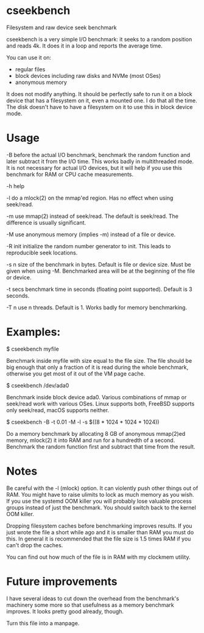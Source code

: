 # cseekbench
Filesystem and raw device seek benchmark


cseekbench is a very simple I/O benchmark: it seeks to a random
position and reads 4k.  It does it in a loop and reports the average
time.

You can use it on:
- regular files
- block devices including raw disks and NVMe (most OSes)
- anonymous memory

It does not modify anything.  It should be perfectly safe to run it on
a block device that has a filesystem on it, even a mounted one.  I do
that all the time.  The disk doesn't have to have a filesystem on it
to use this in block device mode.

# Usage

-B before the actual I/O benchmark, benchmark the random function and
later subtract it from the I/O time.  This works badly in
multithreaded mode.  It is not necessary for actual I/O devices, but
it will help if you use this benchmark for RAM or CPU cache
measurements.

-h help

-l do a mlock(2) on the mmap'ed region.  Has no effect when using
seek/read.

-m use mmap(2) instead of seek/read.  The default is seek/read.  The
difference is usually significant.

-M use anonymous memory (implies -m) instead of a file or device.

-R init initialize the random number generator to init.  This
leads to reproducible seek locations.

-s n size of the benchmark in bytes.  Default is file or device
size.  Must be given when using -M.  Benchmarked area will be at the
beginning of the file or device.

-t secs benchmark time in seconds (floating point supported).
Default is 3 seconds.

-T n use n threads.  Default is 1.  Works badly for memory
benchmarking. 

# Examples:

$ cseekbench myfile

Benchmark inside myfile with size equal to the file size.  The file
should be big enough that only a fraction of it is read during the
whole benchmark, otherwise you get most of it out of the VM page
cache.

$ cseekbench /dev/ada0

Benchmark inside block device ada0.  Various combinations of mmap or
seek/read work with various OSes.  Linux supports both, FreeBSD
supports only seek/read, macOS supports neither.

$ cseekbench -B -t 0.01 -M -l -s $((8 * 1024 * 1024 * 1024))

Do a memory benchmark by allocating 8 GB of anonymous mmap(2)ed
memory, mlock(2) it into RAM and run for a hundredth of a second.
Benchmark the random function first and subtract that time from the
result.

# Notes

Be careful with the -l (mlock) option.  It can violently push other
things out of RAM.  You might have to raise ulimits to lock as much
memory as you wish.  If you use the systemd OOM killer you will
probably lose valuable process groups instead of just the benchmark.
You should switch back to the kernel OOM killer.

Dropping filesystem caches before benchmarking improves results.  If
you just wrote the file a short while ago and it is smaller than RAM
you must do this.  In general it is recommended that the file size is
1.5 times RAM if you can't drop the caches.

You can find out how much of the file is in RAM with my clockmem
utility.

# Future improvements

I have several ideas to cut down the overhead from the benchmark's
machinery some more so that usefulness as a memory benchmark improves.
It looks pretty good already, though.

Turn this file into a manpage.
